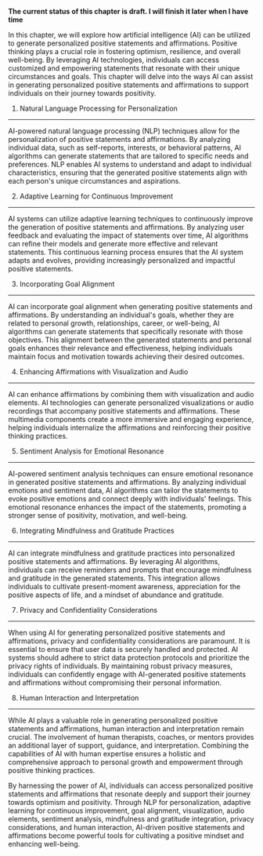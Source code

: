 **The current status of this chapter is draft. I will finish it later when I have time**

In this chapter, we will explore how artificial intelligence (AI) can be utilized to generate personalized positive statements and affirmations. Positive thinking plays a crucial role in fostering optimism, resilience, and overall well-being. By leveraging AI technologies, individuals can access customized and empowering statements that resonate with their unique circumstances and goals. This chapter will delve into the ways AI can assist in generating personalized positive statements and affirmations to support individuals on their journey towards positivity.

1. Natural Language Processing for Personalization
--------------------------------------------------

AI-powered natural language processing (NLP) techniques allow for the personalization of positive statements and affirmations. By analyzing individual data, such as self-reports, interests, or behavioral patterns, AI algorithms can generate statements that are tailored to specific needs and preferences. NLP enables AI systems to understand and adapt to individual characteristics, ensuring that the generated positive statements align with each person's unique circumstances and aspirations.

2. Adaptive Learning for Continuous Improvement
-----------------------------------------------

AI systems can utilize adaptive learning techniques to continuously improve the generation of positive statements and affirmations. By analyzing user feedback and evaluating the impact of statements over time, AI algorithms can refine their models and generate more effective and relevant statements. This continuous learning process ensures that the AI system adapts and evolves, providing increasingly personalized and impactful positive statements.

3. Incorporating Goal Alignment
-------------------------------

AI can incorporate goal alignment when generating positive statements and affirmations. By understanding an individual's goals, whether they are related to personal growth, relationships, career, or well-being, AI algorithms can generate statements that specifically resonate with those objectives. This alignment between the generated statements and personal goals enhances their relevance and effectiveness, helping individuals maintain focus and motivation towards achieving their desired outcomes.

4. Enhancing Affirmations with Visualization and Audio
------------------------------------------------------

AI can enhance affirmations by combining them with visualization and audio elements. AI technologies can generate personalized visualizations or audio recordings that accompany positive statements and affirmations. These multimedia components create a more immersive and engaging experience, helping individuals internalize the affirmations and reinforcing their positive thinking practices.

5. Sentiment Analysis for Emotional Resonance
---------------------------------------------

AI-powered sentiment analysis techniques can ensure emotional resonance in generated positive statements and affirmations. By analyzing individual emotions and sentiment data, AI algorithms can tailor the statements to evoke positive emotions and connect deeply with individuals' feelings. This emotional resonance enhances the impact of the statements, promoting a stronger sense of positivity, motivation, and well-being.

6. Integrating Mindfulness and Gratitude Practices
--------------------------------------------------

AI can integrate mindfulness and gratitude practices into personalized positive statements and affirmations. By leveraging AI algorithms, individuals can receive reminders and prompts that encourage mindfulness and gratitude in the generated statements. This integration allows individuals to cultivate present-moment awareness, appreciation for the positive aspects of life, and a mindset of abundance and gratitude.

7. Privacy and Confidentiality Considerations
---------------------------------------------

When using AI for generating personalized positive statements and affirmations, privacy and confidentiality considerations are paramount. It is essential to ensure that user data is securely handled and protected. AI systems should adhere to strict data protection protocols and prioritize the privacy rights of individuals. By maintaining robust privacy measures, individuals can confidently engage with AI-generated positive statements and affirmations without compromising their personal information.

8. Human Interaction and Interpretation
---------------------------------------

While AI plays a valuable role in generating personalized positive statements and affirmations, human interaction and interpretation remain crucial. The involvement of human therapists, coaches, or mentors provides an additional layer of support, guidance, and interpretation. Combining the capabilities of AI with human expertise ensures a holistic and comprehensive approach to personal growth and empowerment through positive thinking practices.

By harnessing the power of AI, individuals can access personalized positive statements and affirmations that resonate deeply and support their journey towards optimism and positivity. Through NLP for personalization, adaptive learning for continuous improvement, goal alignment, visualization, audio elements, sentiment analysis, mindfulness and gratitude integration, privacy considerations, and human interaction, AI-driven positive statements and affirmations become powerful tools for cultivating a positive mindset and enhancing well-being.
